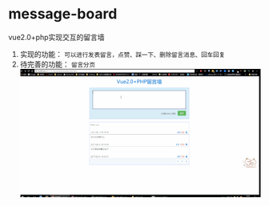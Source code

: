 # message-board
vue2.0+php实现交互的留言墙
1. 实现的功能： `可以进行发表留言，点赞、踩一下、删除留言消息、回车回复`
2. 待完善的功能： `留言分页`
![Aaron Swartz](https://github.com/yanqiangmiffy/message-board/blob/master/image/message.gif)
